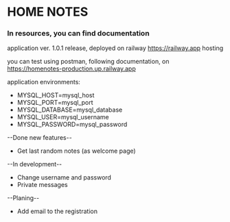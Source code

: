 # HOME NOTES
### In resources, you can find documentation 
application ver. 1.0.1 release, deployed on railway https://railway.app hosting<br/>

you can test using postman, following documentation, on https://homenotes-production.up.railway.app

application environments:<br/>
 - MYSQL_HOST=mysql_host
 - MYSQL_PORT=mysql_port
 - MYSQL_DATABASE=mysql_database
 - MYSQL_USER=mysql_username
 - MYSQL_PASSWORD=mysql_password

--Done new features--
- Get last random notes (as welcome page)

--In development--
- Change username and password
- Private messages


--Planing--
- Add email to the registration

